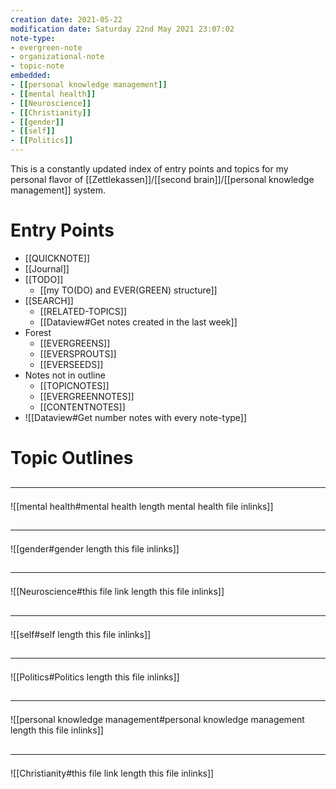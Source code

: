 ```yaml
---
creation date: 2021-05-22
modification date: Saturday 22nd May 2021 23:07:02
note-type: 
- evergreen-note
- organizational-note
- topic-note 
embedded:
- [[personal knowledge management]]
- [[mental health]]
- [[Neuroscience]]
- [[Christianity]]
- [[gender]]
- [[self]]
- [[Politics]]
---
```


This is a constantly updated index of entry points and topics for my personal flavor of [[Zettlekassen]]/[[second brain]]/[[personal knowledge management]] system.

# Entry Points
- [[QUICKNOTE]]
- [[Journal]]
- [[TODO]]
	- [[my TO(DO) and EVER(GREEN) structure]]
- [[SEARCH]]
	- [[RELATED-TOPICS]]
	- [[Dataview#Get notes created in the last week]]
- Forest
	- [[EVERGREENS]]
	- [[EVERSPROUTS]]
	- [[EVERSEEDS]]
- Notes not in outline
	- [[TOPICNOTES]]
	- [[EVERGREENNOTES]]
	- [[CONTENTNOTES]]
- ![[Dataview#Get number notes with every note-type]]

# Topic Outlines
## <hr class="embedded"/>
 ![[mental health#mental health length mental health file inlinks]]
## <hr class="embedded"/>
![[gender#gender length this file inlinks]]
## <hr class="embedded"/>
 ![[Neuroscience#this file link length this file inlinks]]
## <hr class="embedded"/>
![[self#self length this file inlinks]]
## <hr class="embedded"/>
![[Politics#Politics length this file inlinks]]
## <hr class="embedded"/>
 ![[personal knowledge management#personal knowledge management length this file inlinks]]
## <hr class="embedded"/>
 ![[Christianity#this file link length this file inlinks]]
